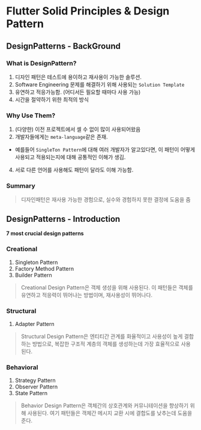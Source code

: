 # Flutter Solid Principles & Design Pattern

## DesignPatterns - BackGround
### What is DesignPattern?
1. 디자인 패턴은 테스트에 용이하고 재사용이 가능한 솔루션.
2. Software Engineering 문제를 해결하기 위해 사용되는 `Solution Template`
3. 유연하고 적응가능함. (어디서든 필요할 때마다 사용 가능)
4. 시간을 절약하기 위한 최적의 방식

### Why Use Them?
1. (다양한) 이전 프로젝트에서 셀 수 없이 많이 사용되어왔음 
2. 개발자들에게는 `meta-language`같은 존재.
  - 예를들어 `SingleTon Pattern`에 대해 여러 개발자가 알고있다면, 이 패턴이 어떻게 사용되고 적용되는지에 대해 공통적인 이해가 생김.
4. 서로 다른 언어를 사용해도 패턴이 달라도 이해 가능함. 

### Summary 
> 디자인패턴은 재사용 가능한 경험으로, 실수와 경험하지 못한 결정에 도움을 줌



## DesignPatterns - Introduction 
**7 most crucial design patterns**
### Creational  
1. Singleton Pattern
2. Factory Method Pattern
3. Builder Pattern 
> Creational Design Pattern은 객체 생성을 위해 사용된다. 이 패턴들은 객체를 유연하고 적응력이 뛰어나는 방법이며, 재사용성이 뛰어나다.

### Structural 
1. Adapter Pattern
> Structural Design Pattern은 엔티티간 관계를 화율적이고 사용성이 높게 결합하는 방법으로, 복잡한 구조적 계층의 객체를 생성하는데 가장 효율적으로 사용된다. 

### Behavioral 
1. Strategy Pattern 
2. Observer Pattern 
3. State Pattern
> Behavior Design Pattern은 객체간의 상호관계와 커뮤니테이션을 향상하기 위해 사용된다. 여기 패턴들은 객체간 메시지 교환 시에 결합도를 낮추는데 도움을 준다. 
